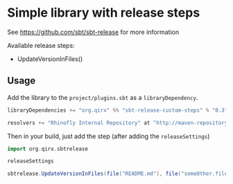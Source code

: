 Simple library with release steps
=================================

See https://github.com/sbt/sbt-release for more information

Available release steps:

- UpdateVersionInFiles()

Usage
-----

Add the library to the `project/plugins.sbt` as a `libraryDependency`.

``` scala
libraryDependencies += "org.qirx" %% "sbt-release-custom-steps" % "0.3"

resolvers += "Rhinofly Internal Repository" at "http://maven-repository.rhinofly.net:8081/artifactory/libs-release-local"
```

Then in your build, just add the step (after adding the `releaseSettings`)

``` scala
import org.qirx.sbtrelease

releaseSettings

sbtrelease.UpdateVersionInFiles(file("README.md"), file("someOther.file"))
```